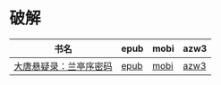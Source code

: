 # 破解

| 书名 | epub | mobi | azw3 |
| --- | --- | --- | --- |
| [大唐悬疑录：兰亭序密码](http://ct.dalanmei.com/f/31084289-571787579-867f50) | [epub](http://ct.dalanmei.com/f/31084289-571787579-867f50) | [mobi](http://ct.dalanmei.com/f/31084289-571454244-f381d1) | [azw3](http://ct.dalanmei.com/f/31084289-571887802-16d739) |
